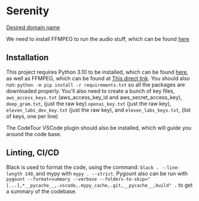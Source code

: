 # Serenity

[Desired domain name](https://uk.godaddy.com/domainsearch/find?checkAvail=1&domainToCheck=meetserenity.co.uk)

We need to install FFMPEG to run the audio stuff, which can be found [here](https://stackoverflow.com/questions/56370173/how-to-export-ffmpeg-into-my-python-program)

## Installation

This project requires Python 3.10 to be installed, which can be found [here](https://www.python.org/downloads/), as well as FFMPEG, which can be found at [This direct link](https://www.gyan.dev/ffmpeg/builds/ffmpeg-git-full.7z). You should also run:
`python -m pip install -r requirements.txt` so all the packages are downloaded properly.
You'll also need to create a bunch of key files, `aws_access_keys.txt` (aws_access_key_id and aws_secret_access_key), `deep_gram.txt`, (just the raw key)
`openai_key.txt` (just the raw key), `eleven_labs_dev_key.txt` (just the raw key), and `eleven_labs_keys.txt`, (list of keys, one per line)

The CodeTour VSCode plugin should also be installed, which will guide you around the code base.

## Linting, CI/CD

Black is used to format the code, using the command: `black . --line-length 140`, and mypy with `mypy . --strict`. Pygount also can be run with `pygount --format=summary --verbose --folders-to-skip="[...],*__pycache__,.vscode,.mypy_cache,.git,__pycache__,build" .` to get a summary of the codebase.
